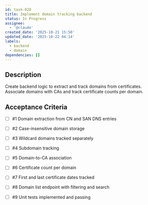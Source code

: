 ```yaml
---
id: task-028
title: Implement domain tracking backend
status: In Progress
assignee:
  - '@claude'
created_date: '2025-10-21 15:50'
updated_date: '2025-10-22 04:14'
labels:
  - backend
  - domain
dependencies: []
---
```


## Description

<!-- SECTION:DESCRIPTION:BEGIN -->
Create backend logic to extract and track domains from certificates. Associate domains with CAs and track certificate counts per domain.
<!-- SECTION:DESCRIPTION:END -->

## Acceptance Criteria
<!-- AC:BEGIN -->
- [ ] #1 Domain extraction from CN and SAN DNS entries
- [ ] #2 Case-insensitive domain storage
- [ ] #3 Wildcard domains tracked separately
- [ ] #4 Subdomain tracking
- [ ] #5 Domain-to-CA association
- [ ] #6 Certificate count per domain
- [ ] #7 First and last certificate dates tracked
- [ ] #8 Domain list endpoint with filtering and search

- [ ] #9 Unit tests implemented and passing
<!-- AC:END -->
